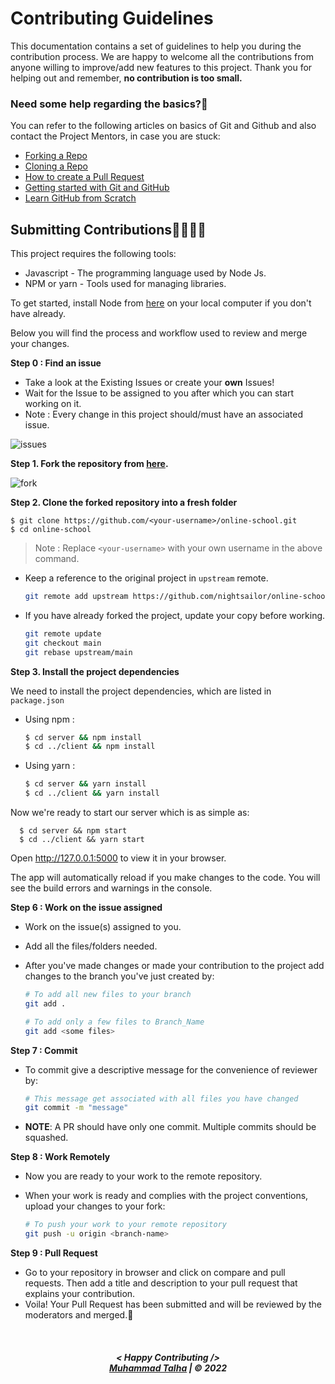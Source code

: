 # Contributing Guidelines

This documentation contains a set of guidelines to help you during the contribution process.
We are happy to welcome all the contributions from anyone willing to improve/add new features to this project.
Thank you for helping out and remember, **no contribution is too small.**

### Need some help regarding the basics?🤔

You can refer to the following articles on basics of Git and Github and also contact the Project Mentors,
in case you are stuck:

- [Forking a Repo](https://help.github.com/en/github/getting-started-with-github/fork-a-repo)
- [Cloning a Repo](https://help.github.com/en/desktop/contributing-to-projects/creating-an-issue-or-pull-request)
- [How to create a Pull Request](https://opensource.com/article/19/7/create-pull-request-github)
- [Getting started with Git and GitHub](https://www.freecodecamp.org/news/git-and-github-for-beginners)
- [Learn GitHub from Scratch](https://lab.github.com/githubtraining/introduction-to-github)


## Submitting Contributions👩‍💻👨‍💻

This project requires the following tools:
 * Javascript - The programming language used by Node Js.
 * NPM or yarn - Tools used for managing libraries.

To get started, install Node from [here](https://nodejs.org/en/) on your local computer if you don't have already.

Below you will find the process and workflow used to review and merge your changes.

**Step 0 : Find an issue**

- Take a look at the Existing Issues or create your **own** Issues!
- Wait for the Issue to be assigned to you after which you can start working on it.
- Note : Every change in this project should/must have an associated issue.

![issues](https://raw.githubusercontent.com/nightsailor/online-school/main/demo/issues.png)

**Step 1. Fork the repository from [here](https://github.com/nightsailor/online-school/fork).**

![fork](https://raw.githubusercontent.com/nightsailor/online-school/main/demo/fork.png)

**Step 2. Clone the forked repository into a fresh folder**

```
$ git clone https://github.com/<your-username>/online-school.git
$ cd online-school
```
> Note : Replace `<your-username>` with your own username in the above command.

- Keep a reference to the original project in `upstream` remote. 
    ```bash
    git remote add upstream https://github.com/nightsailor/online-school
    ```

- If you have already forked the project, update your copy before working.
    ```bash
    git remote update
    git checkout main
    git rebase upstream/main
    ```  

**Step 3. Install the project dependencies**

We need to install the project dependencies, which are listed in `package.json`

- Using npm :
    ```bash
    $ cd server && npm install
    $ cd ../client && npm install
    ```

- Using yarn : 
    ```bash
    $ cd server && yarn install
    $ cd ../client && yarn install
    ```


Now we're ready to start our server which is as simple as:

```
  $ cd server && npm start
  $ cd ../client && yarn start
```

Open http://127.0.0.1:5000 to view it in your browser.

The app will automatically reload if you make changes to the code.
You will see the build errors and warnings in the console.


**Step 6 : Work on the issue assigned**

- Work on the issue(s) assigned to you.
- Add all the files/folders needed.
- After you've made changes or made your contribution to the project add changes to the branch you've just created by:

    ```bash  
    # To add all new files to your branch
    git add .  

    # To add only a few files to Branch_Name
    git add <some files>
    ```

**Step 7 : Commit**

- To commit give a descriptive message for the convenience of reviewer by:

    ```bash
    # This message get associated with all files you have changed  
    git commit -m "message"  
    ```

- **NOTE**: A PR should have only one commit. Multiple commits should be squashed.

**Step 8 : Work Remotely**

- Now you are ready to your work to the remote repository.
- When your work is ready and complies with the project conventions, upload your changes to your fork:

    ```bash  
    # To push your work to your remote repository
    git push -u origin <branch-name>
    ```

**Step 9 : Pull Request**

- Go to your repository in browser and click on compare and pull requests. Then add a title and description to your pull request that explains your contribution.
- Voila! Your Pull Request has been submitted and will be reviewed by the moderators and merged.🥳


<br>
<h5 align="center">
< Happy Contributing />
<br>
<a href="https://github.com/nightsailor">Muhammad Talha</a> | © 2022
</h5>

